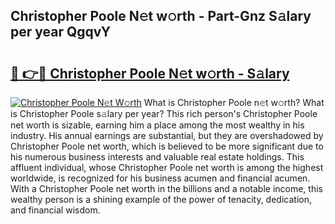 ## Christopher Poole N𝚎t w𝚘rth - Part-Gnz S𝚊lary per year QgqvY

# <h2><a href="http://gc3dppd.nevu.top/?p=Christopher+Poole">🔗 👉🔴 Christopher Poole N𝚎t w𝚘rth - S𝚊lary</a></h2>

[![Christopher Poole N𝚎t W𝚘rth](https://i.imgur.com/Oavwk0R.jpeg)](http://gc3dppd.nevu.top/?p=Christopher+Poole)
What is Christopher Poole n𝚎t w𝚘rth? What is Christopher Poole s𝚊lary per year?
This rich person's Christopher Poole net worth is sizable, earning him a place among the most wealthy in his industry. His annual earnings are substantial, but they are overshadowed by Christopher Poole net worth, which is believed to be more significant due to his numerous business interests and valuable real estate holdings. This affluent individual, whose Christopher Poole net worth is among the highest worldwide, is recognized for his business acumen and financial acumen. With a Christopher Poole net worth in the billions and a notable income, this wealthy person is a shining example of the power of tenacity, dedication, and financial wisdom.
